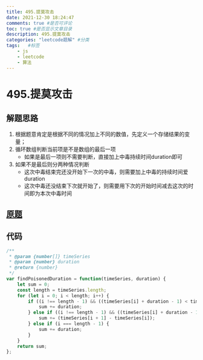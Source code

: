 ```yaml
---
title: 495.提莫攻击
date: 2021-12-30 18:24:47
comments: true #是否可评论
toc: true #是否显示文章目录
description: 495.提莫攻击
categories: "leetcode题解" #分类
tags:   #标签
    - js
    - leetcode
    - 算法
---
```



# 495.提莫攻击
## 解题思路
1. 根据题意肯定是根据不同的情况加上不同的数值，先定义一个存储结果的变量；
2. 循环数组判断当前项是不是数组的最后一项
    - 如果是最后一项则不需要判断，直接加上中毒持续时间duration即可
3. 如果不是最后则分两种情况判断
    - 这次中毒结束完还没开始下一次的中毒，则需要加上中毒的持续时间爱duration
    - 这次中毒还没结束下次就开始了，则需要用下次的开始时间减去这次的时间即为本次中毒时间

## [原题](https://leetcode-cn.com/problems/teemo-attacking/)
## 代码

```javascript
/**
 * @param {number[]} timeSeries
 * @param {number} duration
 * @return {number}
 */
var findPoisonedDuration = function(timeSeries, duration) {
    let sum = 0;
    const length = timeSeries.length;
    for (let i = 0; i < length; i++) {
        if ((i !== length - 1) && ((timeSeries[i] + duration - 1) < timeSeries[i + 1])) {
            sum += duration;
        } else if ((i !== length - 1) && ((timeSeries[i] + duration - 1) >= timeSeries[i + 1])) {
            sum += (timeSeries[i + 1] - timeSeries[i]);
        } else if (i === length - 1) {
            sum += duration;
        }
    }
    return sum;
};
```